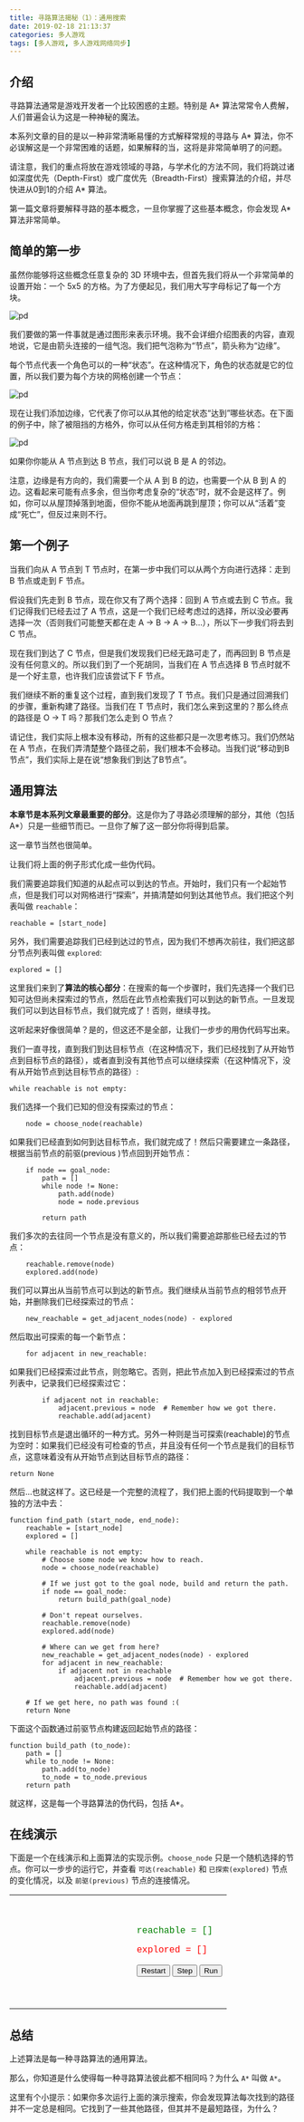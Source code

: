 ```yaml
---
title: 寻路算法揭秘（1）：通用搜索
date: 2019-02-18 21:13:37
categories: 多人游戏
tags: [多人游戏, 多人游戏网络同步]
---
```


## 介绍

寻路算法通常是游戏开发者一个比较困惑的主题。特别是 A* 算法常常令人费解，人们普遍会认为这是一种神秘的魔法。

本系列文章的目的是以一种非常清晰易懂的方式解释常规的寻路与 A* 算法，你不必误解这是一个非常困难的话题，如果解释的当，这将是非常简单明了的问题。

请注意，我们的重点将放在游戏领域的寻路，与学术化的方法不同，我们将跳过诸如深度优先（Depth-First）或广度优先（Breadth-First）搜索算法的介绍，并尽快进从0到1的介绍 A* 算法。

第一篇文章将要解释寻路的基本概念，一旦你掌握了这些基本概念，你会发现 A* 算法非常简单。

## 简单的第一步

虽然你能够将这些概念任意复杂的 3D 环境中去，但首先我们将从一个非常简单的设置开始：一个 5x5 的方格。为了方便起见，我们用大写字母标记了每一个方块。

![pd](/images/pathfinding/path1-01.png)

<!--more-->

我们要做的第一件事就是通过图形来表示环境。我不会详细介绍图表的内容，直观地说，它是由箭头连接的一组气泡。我们把气泡称为“节点”，箭头称为“边缘”。

每个节点代表一个角色可以的一种“状态”。在这种情况下，角色的状态就是它的位置，所以我们要为每个方块的网格创建一个节点：

![pd](/images/pathfinding/path1-02.png)

现在让我们添加边缘，它代表了你可以从其他的给定状态“达到”哪些状态。在下面的例子中，除了被阻挡的方格外，你可以从任何方格走到其相邻的方格：

![pd](/images/pathfinding/path1-03.png)

如果你你能从 A 节点到达 B 节点，我们可以说 B 是 A 的邻边。

注意，边缘是有方向的，我们需要一个从 A 到 B 的边，也需要一个从 B 到 A 的边。这看起来可能有点多余，但当你考虑复杂的“状态”时，就不会是这样了。例如，你可以从屋顶掉落到地面，但你不能从地面再跳到屋顶；你可以从“活着”变成“死亡”，但反过来则不行。

## 第一个例子

当我们向从 A 节点到 T 节点时，在第一步中我们可以从两个方向进行选择：走到 B 节点或走到 F 节点。

假设我们先走到 B 节点，现在你又有了两个选择：回到 A 节点或去到 C 节点。我们记得我们已经去过了 A 节点，这是一个我们已经考虑过的选择，所以没必要再选择一次（否则我们可能整天都在走 A -> B -> A -> B...），所以下一步我们将去到 C 节点。

现在我们到达了 C 节点，但是我们发现我们已经无路可走了，而再回到 B 节点是没有任何意义的。所以我们到了一个死胡同，当我们在 A 节点选择 B 节点时就不是一个好主意，也许我们应该尝试下 F 节点。

我们继续不断的重复这个过程，直到我们发现了 T 节点。我们只是通过回溯我们的步骤，重新构建了路径。当我们在 T 节点时，我们怎么来到这里的？那么终点的路径是 O -> T 吗？那我们怎么走到 O 节点？

请记住，我们实际上根本没有移动，所有的这些都只是一次思考练习。我们仍然站在 A 节点，在我们弄清楚整个路径之前，我们根本不会移动。当我们说“移动到B节点”，我们实际上是在说“想象我们到达了B节点”。

## 通用算法

**本章节是本系列文章最重要的部分**。这是你为了寻路必须理解的部分，其他（包括A*）只是一些细节而已。一旦你了解了这一部分你将得到启蒙。

这一章节当然也很简单。

让我们将上面的例子形式化成一些伪代码。

我们需要追踪我们知道的从起点可以到达的节点。开始时，我们只有一个起始节点，但是我们可以对网格进行“探索”，并搞清楚如何到达其他节点。我们把这个列表叫做 `reachable`：

``` test
reachable = [start_node]
```

另外，我们需要追踪我们已经到达过的节点，因为我们不想再次前往，我们把这部分节点列表叫做 `explored`:

``` test
explored = []
```

这里我们来到了**算法的核心部分**：在搜索的每一个步骤时，我们先选择一个我们已知可达但尚未探索过的节点，然后在此节点检索我们可以到达的新节点。一旦发现我们可以到达目标节点，我们就完成了！否则，继续寻找。

这听起来好像很简单？是的，但这还不是全部，让我们一步步的用伪代码写出来。

我们一直寻找，直到我们到达目标节点（在这种情况下，我们已经找到了从开始节点到目标节点的路径），或者直到没有其他节点可以继续探索（在这种情况下，没有从开始节点到达目标节点的路径）:

``` test
while reachable is not empty:
```

我们选择一个我们已知的但没有探索过的节点：

``` test
    node = choose_node(reachable)
```

如果我们已经直到如何到达目标节点，我们就完成了！然后只需要建立一条路径，根据当前节点的前驱(previous )节点回到开始节点：

``` test
    if node == goal_node:
        path = []
        while node != None:
            path.add(node)
            node = node.previous

        return path
```

我们多次的去往同一个节点是没有意义的，所以我们需要追踪那些已经去过的节点：

``` test
    reachable.remove(node)
    explored.add(node)
```

我们可以算出从当前节点可以到达的新节点。我们继续从当前节点的相邻节点开始，并删除我们已经探索过的节点：

``` test
    new_reachable = get_adjacent_nodes(node) - explored
```

然后取出可探索的每一个新节点：

``` test
    for adjacent in new_reachable:
```

如果我们已经探索过此节点，则忽略它。否则，把此节点加入到已经探索过的节点列表中，记录我们已经探索过它：

``` test
        if adjacent not in reachable:
            adjacent.previous = node  # Remember how we got there.
            reachable.add(adjacent)
```

找到目标节点是退出循环的一种方式。另外一种则是当可探索(reachable)的节点为空时：如果我们已经没有可检查的节点，并且没有任何一个节点是我们的目标节点，这意味着没有从开始节点到达目标节点的路径：

``` test
return None
```

然后...也就这样了。这已经是一个完整的流程了，我们把上面的代码提取到一个单独的方法中去：

``` test
function find_path (start_node, end_node):
    reachable = [start_node]
    explored = []

    while reachable is not empty:
        # Choose some node we know how to reach.
        node = choose_node(reachable)

        # If we just got to the goal node, build and return the path.
        if node == goal_node:
            return build_path(goal_node)

        # Don't repeat ourselves.
        reachable.remove(node)
        explored.add(node)

        # Where can we get from here?
        new_reachable = get_adjacent_nodes(node) - explored
        for adjacent in new_reachable:
            if adjacent not in reachable
                adjacent.previous = node  # Remember how we got there.
                reachable.add(adjacent)

    # If we get here, no path was found :(
    return None
```

下面这个函数通过前驱节点构建返回起始节点的路径：

``` test
function build_path (to_node):
    path = []
    while to_node != None:
        path.add(to_node)
        to_node = to_node.previous
    return path
```

就这样，这是每一个寻路算法的伪代码，包括 A*。

## 在线演示

下面是一个在线演示和上面算法的实现示例。`choose_node` 只是一个随机选择的节点。你可以一步步的运行它，并查看 `可达(reachable)` 和 `已探索(explored)` 节点的变化情况，以及 `前驱(previous)` 节点的连接情况。

<script src="http://www.gabrielgambetta.com/js/path_helpers.js"></script>
<table><tr><td width="201" height="201"><canvas width="201" height="201" id="demo"></canvas></td><td><p id="reachable" style="color:green; font-family:courier;">reachable = []</p><p id="explored" style="color:red; font-family:courier;">explored = []</p><p id="path" style="font-family:courier;"></p><p><input type="button" value="Restart" onclick="stopRunSearch(); search.reset();"></input> <input type="button" value="Step"onclick="stopRunSearch(); search.step();"></input> <input type="button" value="Run" onclick="runSearch();"></input></p></td></tr></table>
<script>
// Choose a random node from the reachable list.
Search.prototype.chooseNode = function() {
    return this.reachable[Math.floor(Math.random() * this.reachable.length)];
}

Search.prototype.addAdjacent = function(node, adjacent) {
    if (findNode(adjacent, this.explored) || findNode(adjacent, this.reachable)) {
        return;
    }

    adjacent.previous = node;
    this.reachable.push(adjacent);
}

// Build the grid used in the example.
// "*" represent a blocked square, " " an open one.
var graph = new Graph(["   * ",
                       " *** ",
                       "     ",
                       "* ** ",
                       "*    "]);

var stepDelay = 200;

var search = new Search(graph, "A", "T");
search.reset();

render(search);
</script>

## 总结

上述算法是每一种寻路算法的通用算法。

那么，你知道是什么使得每一种寻路算法彼此都不相同吗？为什么 `A*` 叫做 `A*`。

这里有个小提示：如果你多次运行上面的演示搜索，你会发现算法每次找到的路径并不一定总是相同。它找到了一些其他路径，但其并不是最短路径，为什么？